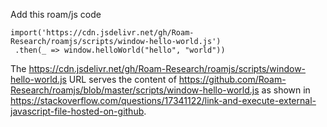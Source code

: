 Add this roam/js code
```
import('https://cdn.jsdelivr.net/gh/Roam-Research/roamjs/scripts/window-hello-world.js')
 .then(_ => window.helloWorld("hello", "world"))
```

The https://cdn.jsdelivr.net/gh/Roam-Research/roamjs/scripts/window-hello-world.js URL serves
the content of https://github.com/Roam-Research/roamjs/blob/master/scripts/window-hello-world.js as
shown in https://stackoverflow.com/questions/17341122/link-and-execute-external-javascript-file-hosted-on-github.